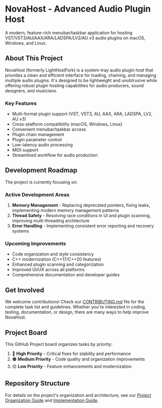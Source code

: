 # NovaHost - Advanced Audio Plugin Host

A modern, feature-rich menubar/taskbar application for hosting VST/VST3/AU/AAX/ARA/LADSPA/LV2/AU v3 audio plugins on macOS, Windows, and Linux.

## About This Project

NovaHost (formerly LightHostFork) is a system-tray audio plugin host that provides a clean and efficient interface for loading, chaining, and managing multiple audio plugins. It's designed to be lightweight and unobtrusive while offering robust plugin hosting capabilities for audio producers, sound designers, and musicians.

### Key Features

- Multi-format plugin support (VST, VST3, AU, AAX, ARA, LADSPA, LV2, AU v3)
- Cross-platform compatibility (macOS, Windows, Linux)
- Convenient menubar/taskbar access
- Plugin chain management
- Plugin parameter control
- Low-latency audio processing
- MIDI support
- Streamlined workflow for audio production

## Development Roadmap

The project is currently focusing on:

### Active Development Areas
1. **Memory Management** - Replacing deprecated pointers, fixing leaks, implementing modern memory management patterns
2. **Thread Safety** - Resolving race conditions in UI and plugin scanning, improving multi-threading architecture
3. **Error Handling** - Implementing consistent error reporting and recovery systems

### Upcoming Improvements
- Code organization and style consistency
- C++ modernization (C++17/C++20 features)
- Enhanced plugin scanning and categorization
- Improved UI/UX across all platforms
- Comprehensive documentation and developer guides

## Get Involved

We welcome contributions! Check our [CONTRIBUTING.md](CONTRIBUTING.md) file for the complete task list and guidelines. Whether you're interested in coding, testing, documentation, or design, there are many ways to help improve NovaHost.

## Project Board

This GitHub Project board organizes tasks by priority:

1. 🔴 **High Priority** - Critical fixes for stability and performance
2. 🟠 **Medium Priority** - Code quality and organization improvements
3. 🟡 **Low Priority** - Feature enhancements and modernization

## Repository Structure

For details on the project's organization and architecture, see our [Project Organization Guide](docs/PROJECT_ORGANIZATION.md) and [Implementation Guide](docs/IMPLEMENTATION_GUIDE.md).


